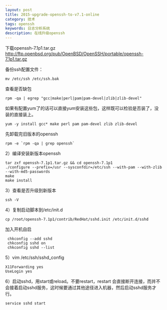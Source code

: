 ```yaml
---
layout: post
title: 2015-upgrade-openssh-to-v7.1-online
category: 技术 
tags: openssh
keywords: 日志分析系统
description: 在线升级openssh
---
```


下载openssh-7.1p1.tar.gz
http://ftp.openbsd.org/pub/OpenBSD/OpenSSH/portable/openssh-7.1p1.tar.gz

备份ssh配置文件：

```
mv /etc/ssh /etc/ssh.bak
```

查看是否缺包

```
rpm -qa | egrep "gcc|make|perl|pam|pam-devel|zlib|zlib-devel"
```

如果有配置yum了的话可以直接yum安装这些包，这样既可以检验是否装了，没装的直接装上。

```
yum -y install gcc* make perl pam pam-devel zlib zlib-devel
```

先卸载完旧版本的openssh

```
rpm -e `rpm -qa | grep openssh`
```

2）编译安装新版本openssh

```
tar zxf openssh-7.1p1.tar.gz && cd openssh-7.1p1
./configure --prefix=/usr --sysconfdir=/etc/ssh --with-pam --with-zlib --with-md5-passwords
make
make install
```

3）查看是否升级到新版本

```
ssh -V
```

4）复制启动脚本到/etc/init.d

```
cp /root/openssh-7.1p1/contrib/RedHat/sshd.init /etc/init.d/sshd
```

加入开机自启

```
 chkconfig --add sshd
 chkconfig sshd on
 chkconfig sshd --list
```

5）vim /etc/ssh/sshd_config

```
X11Forwarding yes
UseLogin yes
```

6）启动sshd，用start或reload。不要restart，restart 会直接断开连接，而并不会接着启动sshd服务，这时候要通过其他途径进入机器，然后启动sshd服务才行。

```
service sshd start
```







